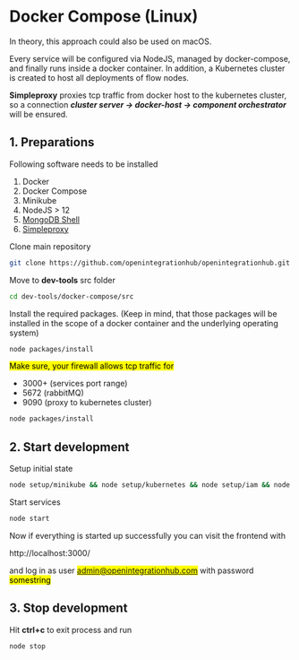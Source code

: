 # Docker Compose (Linux)

In theory, this approach could also be used on macOS.

Every service will be configured via NodeJS, managed by docker-compose, and finally runs inside a docker container. In addition, a Kubernetes cluster is created to host all deployments of flow nodes.

**Simpleproxy** proxies tcp traffic from docker host to the kubernetes cluster, so a connection **_cluster server -> docker-host -> component orchestrator_** will be ensured.

## 1. Preparations

Following software needs to be installed

1. Docker
2. Docker Compose
3. Minikube
4. NodeJS > 12
5. [MongoDB Shell](https://docs.mongodb.com/manual/tutorial/install-mongodb-on-ubuntu/#install-the-mongodb-packages)
6. [Simpleproxy](https://github.com/vzaliva/simpleproxy)

Clone main repository

```bash
git clone https://github.com/openintegrationhub/openintegrationhub.git
```

Move to **dev-tools** src folder

```bash
cd dev-tools/docker-compose/src
```

Install the required packages. (Keep in mind, that those packages will be installed in the scope of a docker container and the underlying operating system)

```bash
node packages/install
```

<mark>Make sure, your firewall allows tcp traffic for </mark>
- 3000+ (services port range)
- 5672 (rabbitMQ)
- 9090 (proxy to kubernetes cluster)

```bash
node packages/install
```

## 2. Start development

Setup initial state

```bash
node setup/minikube && node setup/kubernetes && node setup/iam && node setup/flows
```

Start services

```bash
node start
```

Now if everything is started up successfully you can visit the frontend with

http://localhost:3000/

and log in as user
<mark>admin@openintegrationhub.com</mark> with password <mark>somestring</mark>

## 3. Stop development

Hit **ctrl+c** to exit process and run

```bash
node stop
```